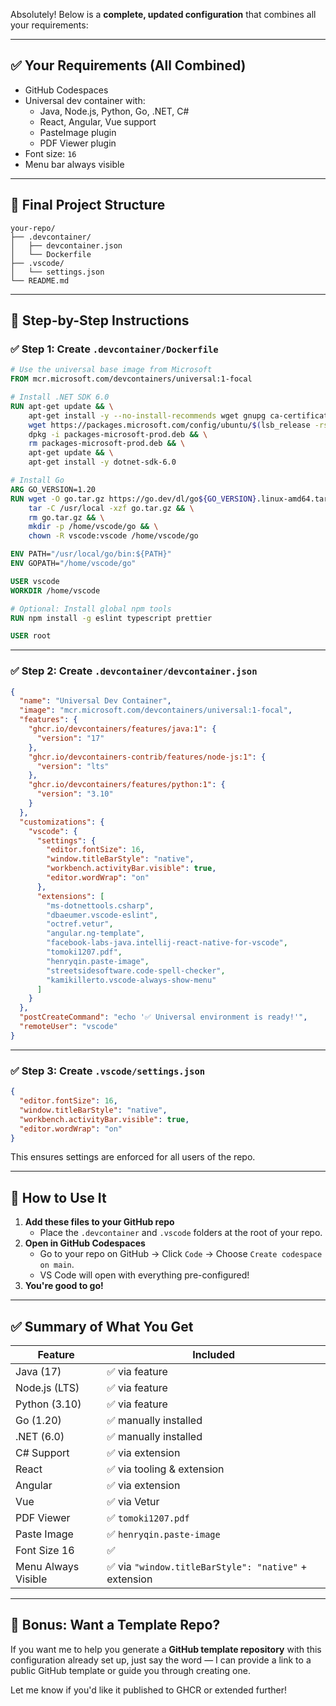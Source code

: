 Absolutely! Below is a **complete, updated configuration** that combines all your requirements:

---

## ✅ Your Requirements (All Combined)

- GitHub Codespaces
- Universal dev container with:
  - Java, Node.js, Python, Go, .NET, C#
  - React, Angular, Vue support
  - PasteImage plugin
  - PDF Viewer plugin
- Font size: `16`
- Menu bar always visible

---

## 📁 Final Project Structure

```
your-repo/
├── .devcontainer/
│   ├── devcontainer.json
│   └── Dockerfile
├── .vscode/
│   └── settings.json
└── README.md
```

---

## 🔧 Step-by-Step Instructions

### ✅ Step 1: Create `.devcontainer/Dockerfile`

```Dockerfile
# Use the universal base image from Microsoft
FROM mcr.microsoft.com/devcontainers/universal:1-focal

# Install .NET SDK 6.0
RUN apt-get update && \
    apt-get install -y --no-install-recommends wget gnupg ca-certificates && \
    wget https://packages.microsoft.com/config/ubuntu/$(lsb_release -rs)/packages-microsoft-prod.deb -O packages-microsoft-prod.deb && \
    dpkg -i packages-microsoft-prod.deb && \
    rm packages-microsoft-prod.deb && \
    apt-get update && \
    apt-get install -y dotnet-sdk-6.0

# Install Go
ARG GO_VERSION=1.20
RUN wget -O go.tar.gz https://go.dev/dl/go${GO_VERSION}.linux-amd64.tar.gz && \
    tar -C /usr/local -xzf go.tar.gz && \
    rm go.tar.gz && \
    mkdir -p /home/vscode/go && \
    chown -R vscode:vscode /home/vscode/go

ENV PATH="/usr/local/go/bin:${PATH}"
ENV GOPATH="/home/vscode/go"

USER vscode
WORKDIR /home/vscode

# Optional: Install global npm tools
RUN npm install -g eslint typescript prettier

USER root
```

---

### ✅ Step 2: Create `.devcontainer/devcontainer.json`

```json
{
  "name": "Universal Dev Container",
  "image": "mcr.microsoft.com/devcontainers/universal:1-focal",
  "features": {
    "ghcr.io/devcontainers/features/java:1": {
      "version": "17"
    },
    "ghcr.io/devcontainers-contrib/features/node-js:1": {
      "version": "lts"
    },
    "ghcr.io/devcontainers/features/python:1": {
      "version": "3.10"
    }
  },
  "customizations": {
    "vscode": {
      "settings": {
        "editor.fontSize": 16,
        "window.titleBarStyle": "native",
        "workbench.activityBar.visible": true,
        "editor.wordWrap": "on"
      },
      "extensions": [
        "ms-dotnettools.csharp",
        "dbaeumer.vscode-eslint",
        "octref.vetur",
        "angular.ng-template",
        "facebook-labs-java.intellij-react-native-for-vscode",
        "tomoki1207.pdf",
        "henryqin.paste-image",
        "streetsidesoftware.code-spell-checker",
        "kamikillerto.vscode-always-show-menu"
      ]
    }
  },
  "postCreateCommand": "echo '✅ Universal environment is ready!'",
  "remoteUser": "vscode"
}
```

---

### ✅ Step 3: Create `.vscode/settings.json`

```json
{
  "editor.fontSize": 16,
  "window.titleBarStyle": "native",
  "workbench.activityBar.visible": true,
  "editor.wordWrap": "on"
}
```

This ensures settings are enforced for all users of the repo.

---

## 🚀 How to Use It

1. **Add these files to your GitHub repo**
   - Place the `.devcontainer` and `.vscode` folders at the root of your repo.
2. **Open in GitHub Codespaces**
   - Go to your repo on GitHub → Click `Code` → Choose `Create codespace on main`.
   - VS Code will open with everything pre-configured!
3. **You're good to go!**

---

## ✅ Summary of What You Get

| Feature | Included |
|--------|----------|
| Java (17) | ✅ via feature |
| Node.js (LTS) | ✅ via feature |
| Python (3.10) | ✅ via feature |
| Go (1.20) | ✅ manually installed |
| .NET (6.0) | ✅ manually installed |
| C# Support | ✅ via extension |
| React | ✅ via tooling & extension |
| Angular | ✅ via extension |
| Vue | ✅ via Vetur |
| PDF Viewer | ✅ `tomoki1207.pdf` |
| Paste Image | ✅ `henryqin.paste-image` |
| Font Size 16 | ✅ |
| Menu Always Visible | ✅ via `"window.titleBarStyle": "native"` + extension |

---

## 🎉 Bonus: Want a Template Repo?

If you want me to help you generate a **GitHub template repository** with this configuration already set up, just say the word — I can provide a link to a public GitHub template or guide you through creating one.

Let me know if you'd like it published to GHCR or extended further!